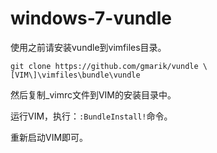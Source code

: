 windows-7-vundle
=======================

使用之前请安装vundle到vimfiles目录。

    git clone https://github.com/gmarik/vundle \[VIM\]\vimfiles\bundle\vundle

然后复制\_vimrc文件到VIM的安装目录中。

运行VIM，执行：`:BundleInstall!`命令。

重新启动VIM即可。


